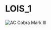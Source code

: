 # LOIS_1

<img src="https://media.autoexpress.co.uk/image/private/s--X-WVjvBW--/f_auto,t_content-image-full-desktop@1/v1639495403/evo/2021/12/MkIII-Cobra_1.jpg" Title="AC Cobra Mark III">
